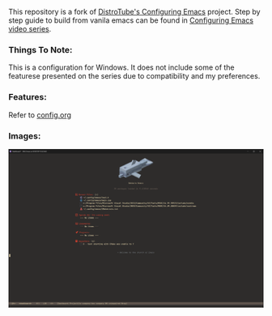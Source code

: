 This repository is a fork of [DistroTube's Configuring Emacs](https://gitlab.com/dwt1/configuring-emacs) project. Step by step guide to build from vanila emacs can be found in [Configuring Emacs video series](https://www.youtube.com/watch?v=d1fgypEiQkE&list=PL5--8gKSku15e8lXf7aLICFmAHQVo0KXX&index=1).

### Things To Note:
This is a configuration for Windows. It does not include some of the featurese presented on the series due to compatibility and my preferences.

### Features:
Refer to [config.org](https://github.com/Oakmura/Emacs-Configuration/blob/main/config.org)

### Images:
![screenshot](https://github.com/Oakmura/Emacs-Configuration/blob/main/Emacs.png)
